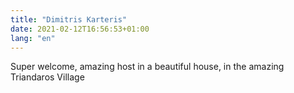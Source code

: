 ```yaml
---
title: "Dimitris Karteris"
date: 2021-02-12T16:56:53+01:00
lang: "en"
---
```


Super welcome, amazing host in a beautiful house, in the amazing Triandaros Village

